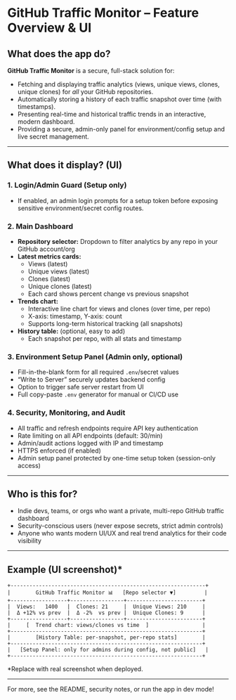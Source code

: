 # GitHub Traffic Monitor – Feature Overview & UI

## What does the app do?

**GitHub Traffic Monitor** is a secure, full-stack solution for:

- Fetching and displaying traffic analytics (views, unique views, clones, unique clones) for *all* your GitHub repositories.
- Automatically storing a history of each traffic snapshot over time (with timestamps).
- Presenting real-time and historical traffic trends in an interactive, modern dashboard.
- Providing a secure, admin-only panel for environment/config setup and live secret management.

---

## What does it display? (UI)

### 1. **Login/Admin Guard (Setup only)**

- If enabled, an admin login prompts for a setup token before exposing sensitive environment/secret config routes.

### 2. **Main Dashboard**

- **Repository selector:** Dropdown to filter analytics by any repo in your GitHub account/org
- **Latest metrics cards:**
  - Views (latest)
  - Unique views (latest)
  - Clones (latest)
  - Unique clones (latest)
  - Each card shows percent change vs previous snapshot
- **Trends chart:**
  - Interactive line chart for views and clones (over time, per repo)
  - X-axis: timestamp, Y-axis: count
  - Supports long-term historical tracking (all snapshots)
- **History table:** (optional, easy to add)
  - Each snapshot per repo, with all stats and timestamp

### 3. **Environment Setup Panel (Admin only, optional)**

- Fill-in-the-blank form for all required `.env`/secret values
- “Write to Server” securely updates backend config
- Option to trigger safe server restart from UI
- Full copy-paste `.env` generator for manual or CI/CD use

### 4. **Security, Monitoring, and Audit**

- All traffic and refresh endpoints require API key authentication
- Rate limiting on all API endpoints (default: 30/min)
- Admin/audit actions logged with IP and timestamp
- HTTPS enforced (if enabled)
- Admin setup panel protected by one-time setup token (session-only access)

---

## Who is this for?

- Indie devs, teams, or orgs who want a private, multi-repo GitHub traffic dashboard
- Security-conscious users (never expose secrets, strict admin controls)
- Anyone who wants modern UI/UX and real trend analytics for their code visibility

---

## Example (UI screenshot)\*

```
+--------------------------------------------------------------+
|        GitHub Traffic Monitor 📊   [Repo selector ▼]         |
+------------------+-----------------+------------------------+
|  Views:   1400   |  Clones: 21     |  Unique Views: 210     |
|  Δ +12% vs prev  |  Δ -2%  vs prev |  Unique Clones: 9      |
+------------------+-----------------+------------------------+
|     [  Trend chart: views/clones vs time  ]                 |
+-------------------------------------------------------------+
|        [History Table: per-snapshot, per-repo stats]        |
+-------------------------------------------------------------+
|   [Setup Panel: only for admins during config, not public]   |
+-------------------------------------------------------------+
```

\*Replace with real screenshot when deployed.

---

For more, see the README, security notes, or run the app in dev mode!


